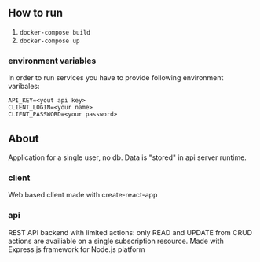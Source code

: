 ## How to run

1. `docker-compose build`
2. `docker-compose up`

### environment variables

In order to run services you have to provide following environment varibales:
```
API_KEY=<yout api key>
CLIENT_LOGIN=<your name>
CLIENT_PASSWORD=<your password>
```

## About

Application for a single user, no db. Data is "stored" in api server runtime.

### client

Web based client made with create-react-app

### api

REST API backend with limited actions: only READ and UPDATE from CRUD actions are availiable on a single subscription resource. Made with Express.js framework for Node.js platform